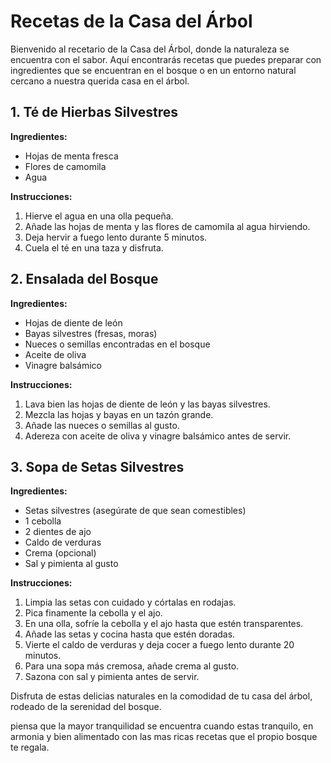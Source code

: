 # Recetas de la Casa del Árbol

Bienvenido al recetario de la Casa del Árbol, donde la naturaleza se encuentra con el sabor. Aquí encontrarás recetas que puedes preparar con ingredientes que se encuentran en el bosque o en un entorno natural cercano a nuestra querida casa en el árbol.

## 1. Té de Hierbas Silvestres

**Ingredientes:**
- Hojas de menta fresca
- Flores de camomila
- Agua

**Instrucciones:**
1. Hierve el agua en una olla pequeña.
2. Añade las hojas de menta y las flores de camomila al agua hirviendo.
3. Deja hervir a fuego lento durante 5 minutos.
4. Cuela el té en una taza y disfruta.

## 2. Ensalada del Bosque

**Ingredientes:**
- Hojas de diente de león
- Bayas silvestres (fresas, moras)
- Nueces o semillas encontradas en el bosque
- Aceite de oliva
- Vinagre balsámico

**Instrucciones:**
1. Lava bien las hojas de diente de león y las bayas silvestres.
2. Mezcla las hojas y bayas en un tazón grande.
3. Añade las nueces o semillas al gusto.
4. Adereza con aceite de oliva y vinagre balsámico antes de servir.

## 3. Sopa de Setas Silvestres

**Ingredientes:**
- Setas silvestres (asegúrate de que sean comestibles)
- 1 cebolla
- 2 dientes de ajo
- Caldo de verduras
- Crema (opcional)
- Sal y pimienta al gusto

**Instrucciones:**
1. Limpia las setas con cuidado y córtalas en rodajas.
2. Pica finamente la cebolla y el ajo.
3. En una olla, sofríe la cebolla y el ajo hasta que estén transparentes.
4. Añade las setas y cocina hasta que estén doradas.
5. Vierte el caldo de verduras y deja cocer a fuego lento durante 20 minutos.
6. Para una sopa más cremosa, añade crema al gusto.
7. Sazona con sal y pimienta antes de servir.

Disfruta de estas delicias naturales en la comodidad de tu casa del árbol, rodeado de la serenidad del bosque.

piensa que la mayor tranquilidad se encuentra cuando estas tranquilo, en armonia y bien alimentado con las mas ricas recetas que el propio bosque te regala.